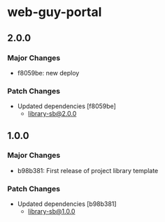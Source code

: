 # web-guy-portal

## 2.0.0

### Major Changes

- f8059be: new deploy

### Patch Changes

- Updated dependencies [f8059be]
  - library-sb@2.0.0

## 1.0.0

### Major Changes

- b98b381: First release of project library template

### Patch Changes

- Updated dependencies [b98b381]
  - library-sb@1.0.0
